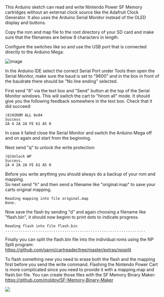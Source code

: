 This Arduino sketch can read and write Nintendo Power SF Memory cartridges without an external clock source like the Adafruit Clock Generator. It also uses the Arduino Serial Monitor instead of the OLED display and buttons.      

Copy the rom and map file to the root directory of your SD card and make sure that the filenames are below 8 characters in length.   

Configure the switches like so and use the USB port that is connected directly to the Arduino Mega:   

![image](https://dl.dropboxusercontent.com/s/yzewnnx5mb2ajk0/flash_firmware.jpg?dl=1)  

In the Arduino IDE select the correct Serial Port under Tools then open the Serial Monitor, make sure the baud is set to "9600" and in the box in front of the baudrate there should be "No line ending" selected.   

First send "8" via the text box and "Send" button at the top of the Serial Monitor windows. This will switch the cart to "hirom all" mode. It should give you the following feedback somewhere in the text box. Check that it did succeed:   
```   
(8)HIROM ALL 0x04    
Success    
2A 4 2A 2A FE 61 A5 0
```  
In case it failed close the Serial Monitor and switch the Arduino Mega off and on again and start from the beginning.      

Next send "q" to unlock the write protection:   
```   
(Q)Unlock WP   
Success.  
2A 4 2A 2A FE 61 A5 0    
```    

Before you write anything you should always do a backup of your rom and mapping.    
So next send "h" and then send a filename like "original.map" to save your carts original mapping.
```   
Reading mapping into file original.map
Done.
```    

Now save the flash by sending "d" and again choosing a filename like "flash.bin", it should now beginn to print dots to indicate progress.
```  
Reading flash into file flash.bin
................................................................
```  

Finally you can split the flash.bin file into the individual roms using the NP Split program: https://github.com/sanni/cartreader/tree/master/extras/npsplit

To flash something new you need to erase both the flash and the mapping first before you send the write command. Flashing the Nintendo Power Cart is more complicated since you need to provide it with a mapping.map and flash.bin file. You can create those files with the SF Memory Binary Maker: https://github.com/moldov/SF-Memory-Binary-Maker


![](https://dl.dropboxusercontent.com/s/7ptv5hdf4iwi0lb/npwriter10.jpg?dl=1)    
